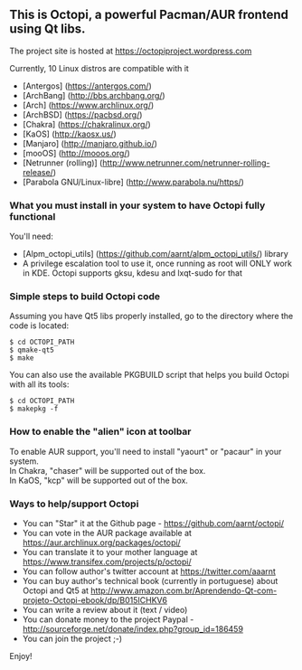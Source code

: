 ## This is Octopi, a powerful Pacman/AUR frontend using Qt libs.

The project site is hosted at https://octopiproject.wordpress.com

Currently, 10 Linux distros are compatible with it

 * [Antergos] (https://antergos.com/)
 * [ArchBang] (http://bbs.archbang.org/)
 * [Arch] (https://www.archlinux.org/)
 * [ArchBSD] (https://pacbsd.org/)
 * [Chakra] (https://chakralinux.org/)
 * [KaOS] (http://kaosx.us/)
 * [Manjaro] (http://manjaro.github.io/)
 * [mooOS] (http://mooos.org/)
 * [Netrunner (rolling)] 
(http://www.netrunner.com/netrunner-rolling-release/)
 * [Parabola GNU/Linux-libre] (http://www.parabola.nu/https/)

### What you must install in your system to have Octopi fully functional

You'll need:
 * [Alpm_octopi_utils] (https://github.com/aarnt/alpm_octopi_utils/) library
 * A privilege escalation tool to use it, once running as root will ONLY work in KDE. Octopi supports 
gksu, kdesu and lxqt-sudo for that
 
### Simple steps to build Octopi code

Assuming you have Qt5 libs properly installed, go to the directory where the code is located:

```
$ cd OCTOPI_PATH
$ qmake-qt5
$ make
```

You can also use the available PKGBUILD script that helps you build Octopi with all its tools:

```
$ cd OCTOPI_PATH
$ makepkg -f
```

### How to enable the "alien" icon at toolbar

To enable AUR support, you'll need to install "yaourt" or "pacaur" in your system.  
In Chakra, "chaser" will be supported out of the box.  
In KaOS, "kcp" will be supported out of the box.

### Ways to help/support Octopi

 * You can "Star" it at the Github page - https://github.com/aarnt/octopi/
 * You can vote in the AUR package available at https://aur.archlinux.org/packages/octopi/
 * You can translate it to your mother language at https://www.transifex.com/projects/p/octopi/
 * You can follow author's twitter account at https://twitter.com/aaarnt
 * You can buy author's technical book (currently in portuguese) about Octopi and Qt5 at 
http://www.amazon.com.br/Aprendendo-Qt-com-projeto-Octopi-ebook/dp/B015ICHKV6
 * You can write a review about it (text / video)
 * You can donate money to the project Paypal - http://sourceforge.net/donate/index.php?group_id=186459
 * You can join the project ;-)


Enjoy!
